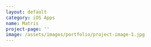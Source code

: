 ```yaml
---
layout: default
category: iOS Apps
name: Matris
project-page: ''
image: /assets/images/portfolio/project-image-1.jpg
---
```

